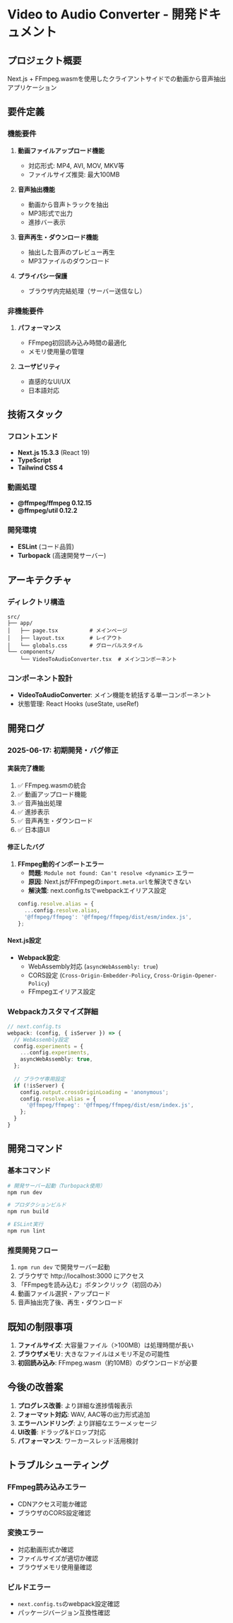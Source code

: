 # Video to Audio Converter - 開発ドキュメント

## プロジェクト概要
Next.js + FFmpeg.wasmを使用したクライアントサイドでの動画から音声抽出アプリケーション

## 要件定義

### 機能要件
1. **動画ファイルアップロード機能**
   - 対応形式: MP4, AVI, MOV, MKV等
   - ファイルサイズ推奨: 最大100MB

2. **音声抽出機能**
   - 動画から音声トラックを抽出
   - MP3形式で出力
   - 進捗バー表示

3. **音声再生・ダウンロード機能**
   - 抽出した音声のプレビュー再生
   - MP3ファイルのダウンロード

4. **プライバシー保護**
   - ブラウザ内完結処理（サーバー送信なし）

### 非機能要件
1. **パフォーマンス**
   - FFmpeg初回読み込み時間の最適化
   - メモリ使用量の管理

2. **ユーザビリティ**
   - 直感的なUI/UX
   - 日本語対応

## 技術スタック

### フロントエンド
- **Next.js 15.3.3** (React 19)
- **TypeScript**
- **Tailwind CSS 4**

### 動画処理
- **@ffmpeg/ffmpeg 0.12.15**
- **@ffmpeg/util 0.12.2**

### 開発環境
- **ESLint** (コード品質)
- **Turbopack** (高速開発サーバー)

## アーキテクチャ

### ディレクトリ構造
```
src/
├── app/
│   ├── page.tsx          # メインページ
│   ├── layout.tsx        # レイアウト
│   └── globals.css       # グローバルスタイル
└── components/
    └── VideoToAudioConverter.tsx  # メインコンポーネント
```

### コンポーネント設計
- **VideoToAudioConverter**: メイン機能を統括する単一コンポーネント
- 状態管理: React Hooks (useState, useRef)

## 開発ログ

### 2025-06-17: 初期開発・バグ修正

#### 実装完了機能
1. ✅ FFmpeg.wasmの統合
2. ✅ 動画アップロード機能
3. ✅ 音声抽出処理
4. ✅ 進捗表示
5. ✅ 音声再生・ダウンロード
6. ✅ 日本語UI

#### 修正したバグ
1. **FFmpeg動的インポートエラー**
   - **問題**: `Module not found: Can't resolve <dynamic>` エラー
   - **原因**: Next.jsがFFmpegの`import.meta.url`を解決できない
   - **解決策**: next.config.tsでwebpackエイリアス設定
   ```typescript
   config.resolve.alias = {
     ...config.resolve.alias,
     '@ffmpeg/ffmpeg': '@ffmpeg/ffmpeg/dist/esm/index.js',
   };
   ```

#### Next.js設定
- **Webpack設定**:
  - WebAssembly対応 (`asyncWebAssembly: true`)
  - CORS設定 (`Cross-Origin-Embedder-Policy`, `Cross-Origin-Opener-Policy`)
  - FFmpegエイリアス設定

### Webpackカスタマイズ詳細
```typescript
// next.config.ts
webpack: (config, { isServer }) => {
  // WebAssembly設定
  config.experiments = {
    ...config.experiments,
    asyncWebAssembly: true,
  };
  
  // ブラウザ専用設定
  if (!isServer) {
    config.output.crossOriginLoading = 'anonymous';
    config.resolve.alias = {
      '@ffmpeg/ffmpeg': '@ffmpeg/ffmpeg/dist/esm/index.js',
    };
  }
}
```

## 開発コマンド

### 基本コマンド
```bash
# 開発サーバー起動（Turbopack使用）
npm run dev

# プロダクションビルド
npm run build

# ESLint実行
npm run lint
```

### 推奨開発フロー
1. `npm run dev` で開発サーバー起動
2. ブラウザで http://localhost:3000 にアクセス
3. 「FFmpegを読み込む」ボタンクリック（初回のみ）
4. 動画ファイル選択・アップロード
5. 音声抽出完了後、再生・ダウンロード

## 既知の制限事項

1. **ファイルサイズ**: 大容量ファイル（>100MB）は処理時間が長い
2. **ブラウザメモリ**: 大きなファイルはメモリ不足の可能性
3. **初回読み込み**: FFmpeg.wasm（約10MB）のダウンロードが必要

## 今後の改善案

1. **プログレス改善**: より詳細な進捗情報表示
2. **フォーマット対応**: WAV, AAC等の出力形式追加
3. **エラーハンドリング**: より詳細なエラーメッセージ
4. **UI改善**: ドラッグ&ドロップ対応
5. **パフォーマンス**: ワーカースレッド活用検討

## トラブルシューティング

### FFmpeg読み込みエラー
- CDNアクセス可能か確認
- ブラウザのCORS設定確認

### 変換エラー
- 対応動画形式か確認
- ファイルサイズが適切か確認
- ブラウザメモリ使用量確認

### ビルドエラー
- `next.config.ts`のwebpack設定確認
- パッケージバージョン互換性確認